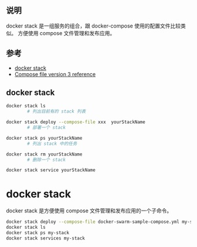 

## 说明

docker stack 是一组服务的组合，跟 docker-compose 使用的配置文件比较类似。
方便使用 compose 文件管理和发布应用。

## 参考

- [docker stack](https://docs.docker.com/engine/reference/commandline/stack/)
- [Compose file version 3 reference](https://docs.docker.com/compose/compose-file/)

## docker stack

```bash
docker stack ls
        # 列出目前有的 stack 列表

docker stack deploy --compose-file xxx  yourStackName 
        # 部署一个 stack

docker stack ps yourStackName
        # 列出 stack 中的任务                       

docker stack rm yourStackName    
        # 删除一个 stack

docker stack service yourStackName
```


# docker stack

docker stack 是方便使用 compose 文件管理和发布应用的一个子命令。

```bash
docker stack deploy --compose-file docker-swarm-sample-compose.yml my-stack
docker stack ls
docker stack ps my-stack
docker stack services my-stack

```
